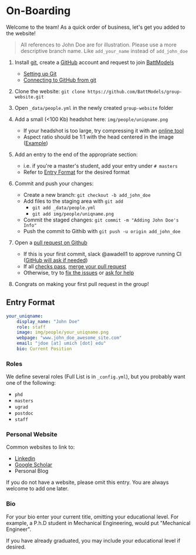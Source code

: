 # On-Boarding

Welcome to the team! As a quick order of business, let's get you added to the website!

> All references to John Doe are for illustration. Please use
> a more descriptive branch name. Like `add_your_name` instead of `add_john_doe`

1) Install [git], create a [GitHub] account and request to join [BattModels]
    - [Setting up Git](https://docs.github.com/en/get-started/quickstart/set-up-git)
    - [Connecting to GitHub from git](https://docs.github.com/en/get-started/quickstart/set-up-git#authenticating-with-github-from-git)
3) Clone the website: `git clone https://github.com/BattModels/group-website.git`
4) Open `_data/people.yml` in the newly created `group-website` folder
5) Add a small (<100 Kb) headshot here: `img/people/uniqname.png`
    - If your headshot is too large, try compressing it with an [online tool](https://imagecompressor.com/)
    - Aspect ratio should be 1:1 with the head centered in the image ([Example](https://github.com/BattModels/group-website/blob/main/img/people/venkvis.png))

5) Add an entry to the end of the appropriate section:
    - i.e. if you're a master's student, add your entry under `# masters`
    - Refer to [Entry Format](#entry-format) for the desired format

5) Commit and push your changes:
    - Create a new branch: `git checkout -b add_john_doe`
    - Add files to the staging area with `git add`
        - `git add _data/people.yml`
        - `git add img/people/uniqname.png`
    - Commit the staged changes: `git commit -m "Adding John Doe's Info"`
    - Push the commit to Githib with `git push -u origin add_john_doe`

6) Open a [pull request on Github][pr]
    - If this is your first commit, slack @awadell1 to approve running CI ([GitHub will ask if needed](https://docs.github.com/en/actions/managing-workflow-runs/approving-workflow-runs-from-public-forks))
    - If all [checks pass](https://github.com/BattModels/group-website/actions/workflows/CI.yml), [merge your pull request](https://docs.github.com/en/pull-requests/collaborating-with-pull-requests/incorporating-changes-from-a-pull-request/merging-a-pull-request)
    - Otherwise, try to [fix the issues](1) or [ask for help](2)

7) Congrats on making your first pull request in the group!

[1]: https://github.com/BattModels/group-website/blob/main/docs/making_changes.md#status-checks
[2]: https://github.com/BattModels/group-website/issues

## Entry Format

```yaml
your_uniqname:
    display_name: "John Doe"
    role: staff
    image: img/people/your_uniqname.png
    webpage: "www.john_doe_awesome_site.com"
    email: "jdoe [at] umich [dot] edu"
    bio: Current Position
```


### Roles

We define several roles (Full List is in `_config.yml`), but you probably want
one of the following:

- `phd`
- `masters`
- `ugrad`
- `postdoc`
- `staff`

[git]: https://git-scm.com/
[GitHub]: https://github.com
[BattModels]: https://github.com/BattModels
[pr]: https://github.com/BattModels/group-website/pulls

### Personal Website

Common websites to link to:

- [Linkedin](https://www.linkedin.com)
- [Google Scholar](https://scholar.google.com/)
- Personal Blog

If you do not have a website, please omit this entry. You are always welcome to add one later.

### Bio

For your bio enter your current title, omitting your educational level. For
example, a P.h.D student in Mechanical Engineering, would put "Mechanical
Engineer".

If you have already graduated, you may include your educational level if desired.
